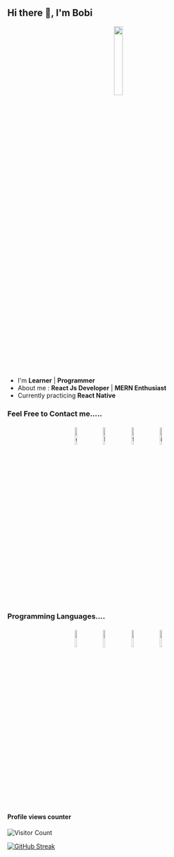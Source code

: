 ## Hi there 👋, I'm Bobi 

<p align="center">
<img width="20%" src="https://img.icons8.com/ios-filled/96/000000/programming.png"/>
</p>


- I'm  **Learner** | **Programmer** 
- About me : **React Js Developer** | **MERN Enthusiast**
- Currently practicing **React Native**


### Feel Free to Contact me.....

<p align="center">
	<a href="https://github.com/DevBobi"><img alt="github" width="10%" style="padding:5px" src="https://img.icons8.com/color/480/000000/github--v1.png"/></a>
	<a href="https://www.linkedin.com/in/mdsaifurrahaman/"><img alt="linkedin" width="10%" style="padding:5px" src="https://img.icons8.com/color-glass/240/000000/linkedin.png"/></a>
	<a href="https://www.facebook.com/TashfimPiyalBobi/"><img alt="facebook" width="10%" style="padding:5px" src="https://img.icons8.com/doodle/480/000000/facebook-new.png"/></a>
	<a href="https://www.instagram.com/tashfim_bobi/"><img alt="instagram" width="10%" style="padding:5px" src="https://img.icons8.com/ios/250/000000/instagram-new--v1.png"/></a>
</p>

### Programming Languages....

<p align="center">
	<img width="10%" style="padding:5px" src="https://img.icons8.com/color/480/000000/javascript--v1.png"/>
	<img width="10%" style="padding:5px" src="https://img.icons8.com/bubbles/500/000000/react.png"/>
	<img width="10%" style="padding:5px" src="https://img.icons8.com/color/480/000000/nodejs.png"/>
	<img width="10%" style="padding:5px" src="https://img.icons8.com/external-tal-revivo-filled-tal-revivo/96/000000/external-mongodb-a-cross-platform-document-oriented-database-program-logo-filled-tal-revivo.png"/>
</p>

#### Profile views counter
![Visitor Count](https://profile-counter.glitch.me/{DevBobi}/count.svg)

[![GitHub Streak](http://github-readme-streak-stats.herokuapp.com?user=DevBobi&theme=dracula&date_format=M%20j%5B%2C%20Y%5D)](https://git.io/streak-stats)
